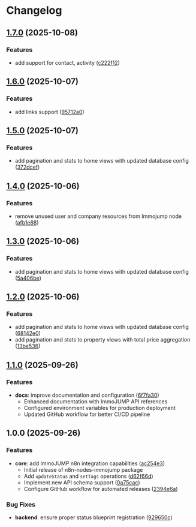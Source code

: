 # Changelog

## [1.7.0](https://github.com/immoJUMP/n8n-nodes-immojump/compare/v1.6.0...v1.7.0) (2025-10-08)


### Features

* add support for contact, activity ([c222f12](https://github.com/immoJUMP/n8n-nodes-immojump/commit/c222f121307100843cf0b6e47e92df0c1d7f7774))

## [1.6.0](https://github.com/immoJUMP/n8n-nodes-immojump/compare/v1.5.0...v1.6.0) (2025-10-07)


### Features

* add links support ([95712a0](https://github.com/immoJUMP/n8n-nodes-immojump/commit/95712a0b4970fadfa4861b5c2a47c9b0d632dc2b))

## [1.5.0](https://github.com/immoJUMP/n8n-nodes-immojump/compare/v1.4.0...v1.5.0) (2025-10-07)


### Features

* add pagination and stats to home views with updated database config ([372dcef](https://github.com/immoJUMP/n8n-nodes-immojump/commit/372dcef1a43d453bdadc962fb295914fac8baf1e))

## [1.4.0](https://github.com/immoJUMP/n8n-nodes-immojump/compare/v1.3.0...v1.4.0) (2025-10-06)


### Features

* remove unused user and company resources from Immojump node ([afb1e88](https://github.com/immoJUMP/n8n-nodes-immojump/commit/afb1e88f91569aed52b7a743e75b775369b44bc7))

## [1.3.0](https://github.com/immoJUMP/n8n-nodes-immojump/compare/v1.2.0...v1.3.0) (2025-10-06)


### Features

* add pagination and stats to home views with updated database config ([5a406be](https://github.com/immoJUMP/n8n-nodes-immojump/commit/5a406be4b7eae343b594e6df5637e91da4d04690))

## [1.2.0](https://github.com/immoJUMP/n8n-nodes-immojump/compare/v1.1.0...v1.2.0) (2025-10-06)


### Features

* add pagination and stats to home views with updated database config ([68142e0](https://github.com/immoJUMP/n8n-nodes-immojump/commit/68142e09b07f91853c4bed059a06158209340413))
* add pagination and stats to property views with total price aggregation ([13be536](https://github.com/immoJUMP/n8n-nodes-immojump/commit/13be536eacc6293f03fe7ff73207fc869b6a7bd7))

## [1.1.0](https://github.com/immoJUMP/n8n-nodes-immojump/compare/v1.0.0...v1.1.0) (2025-09-26)

### Features

* **docs**: improve documentation and configuration ([6f7fa30](https://github.com/immoJUMP/n8n-nodes-immojump/commit/6f7fa30))
  - Enhanced documentation with ImmoJUMP API references
  - Configured environment variables for production deployment
  - Updated GitHub workflow for better CI/CD pipeline

## 1.0.0 (2025-09-26)

### Features

* **core**: add ImmoJUMP n8n integration capabilities ([ac254e3](https://github.com/immoJUMP/n8n-nodes-immojump/commit/ac254e3))
  - Initial release of n8n-nodes-immojump package
  - Add `updateStatus` and `setTags` operations ([d62f66d](https://github.com/immoJUMP/n8n-nodes-immojump/commit/d62f66d))
  - Implement new API schema support ([0a75cac](https://github.com/immoJUMP/n8n-nodes-immojump/commit/0a75cac))
  - Configure GitHub workflow for automated releases ([2394e6a](https://github.com/immoJUMP/n8n-nodes-immojump/commit/2394e6a))

### Bug Fixes

* **backend**: ensure proper status blueprint registration ([929650c](https://github.com/immoJUMP/n8n-nodes-immojump/commit/929650c))
